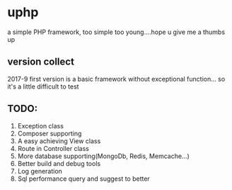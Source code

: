 # uphp 
a simple PHP framework, too simple too young....hope u give me a thumbs up
## version collect
2017-9 first version is a basic framework without exceptional function...
so it's a little difficult to test

##  TODO:
<ol>
<li>Exception class</li>
<li>Composer supporting</li>
<li>A easy achieving View class</li>
<li>Route in Controller class</li>
<li>More database supporting(MongoDb, Redis, Memcache...)</li>
<li>Better build and debug tools</li>
<li>Log  generation</li>
<li>Sql performance query and suggest to better </li>
</ol>